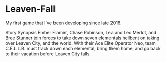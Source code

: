 # Leaven-Fall
My first game that I've been developing since late 2016.

Story Synopsis
Ember Flamin’, Chase Robinson, Lea and Leo Merlot, and Bree Stunner join forces to take down seven elementals hellbent on taking over Leaven City, and the world. With their Ace Elite Operator Neo, team C.E.L.L.B. must track down each elemental, bring them home, and go back to their vacation before Leaven City falls. 
